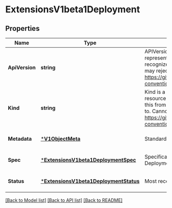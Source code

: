 # ExtensionsV1beta1Deployment

## Properties
Name | Type | Description | Notes
------------ | ------------- | ------------- | -------------
**ApiVersion** | **string** | APIVersion defines the versioned schema of this representation of an object. Servers should convert recognized schemas to the latest internal value, and may reject unrecognized values. More info: https://git.k8s.io/community/contributors/devel/api-conventions.md#resources | [optional] [default to null]
**Kind** | **string** | Kind is a string value representing the REST resource this object represents. Servers may infer this from the endpoint the client submits requests to. Cannot be updated. In CamelCase. More info: https://git.k8s.io/community/contributors/devel/api-conventions.md#types-kinds | [optional] [default to null]
**Metadata** | [***V1ObjectMeta**](v1.ObjectMeta.md) | Standard object metadata. | [optional] [default to null]
**Spec** | [***ExtensionsV1beta1DeploymentSpec**](extensions.v1beta1.DeploymentSpec.md) | Specification of the desired behavior of the Deployment. | [optional] [default to null]
**Status** | [***ExtensionsV1beta1DeploymentStatus**](extensions.v1beta1.DeploymentStatus.md) | Most recently observed status of the Deployment. | [optional] [default to null]

[[Back to Model list]](../README.md#documentation-for-models) [[Back to API list]](../README.md#documentation-for-api-endpoints) [[Back to README]](../README.md)


